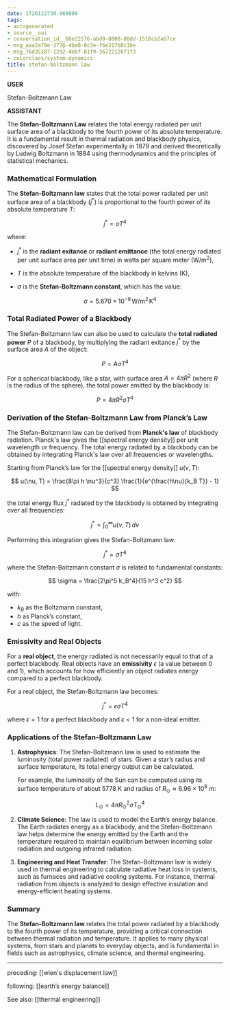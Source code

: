 ```yaml
---
date: 1726122730.969808
tags:
- autogenerated
- source__oai
- conversation_id__66e22576-abd0-8008-88dd-1518cb2a67ce
- msg_aaa2a79e-3776-4ba0-8c3e-f6e317b8c1be
- msg_76d35187-1292-4ebf-81f9-36722126f1f3
- colorclass/system-dynamics
title: stefan-boltzmann law
---
```


**USER**

Stefan-Boltzmann Law


**ASSISTANT**

The **Stefan-Boltzmann Law** relates the total energy radiated per unit surface area of a blackbody to the fourth power of its absolute temperature. It is a fundamental result in thermal radiation and blackbody physics, discovered by Josef Stefan experimentally in 1879 and derived theoretically by Ludwig Boltzmann in 1884 using thermodynamics and the principles of statistical mechanics.

### Mathematical Formulation

The **Stefan-Boltzmann law** states that the total power radiated per unit surface area of a blackbody ($j^*$) is proportional to the fourth power of its absolute temperature $T$:

$$ j^* = \sigma T^4 $$

where:
- $j^*$ is the **radiant exitance** or **radiant emittance** (the total energy radiated per unit surface area per unit time) in watts per square meter ($\text{W/m}^2$),
- $T$ is the absolute temperature of the blackbody in kelvins (K),
- $\sigma$ is the **Stefan-Boltzmann constant**, which has the value:

  $$ \sigma = 5.670 \times 10^{-8} \, \text{W/m}^2 \, \text{K}^4 $$

### Total Radiated Power of a Blackbody

The Stefan-Boltzmann law can also be used to calculate the **total radiated power** $P$ of a blackbody, by multiplying the radiant exitance $j^*$ by the surface area $A$ of the object:

$$ P = A \sigma T^4 $$

For a spherical blackbody, like a star, with surface area $A = 4 \pi R^2$ (where $R$ is the radius of the sphere), the total power emitted by the blackbody is:

$$ P = 4 \pi R^2 \sigma T^4 $$

### Derivation of the Stefan-Boltzmann Law from Planck’s Law

The Stefan-Boltzmann law can be derived from **Planck's law** of blackbody radiation. Planck's law gives the [[spectral energy density]] per unit wavelength or frequency. The total energy radiated by a blackbody can be obtained by integrating Planck's law over all frequencies or wavelengths.

Starting from Planck’s law for the [[spectral energy density]] $u(\nu, T)$:

$$ u(\nu, T) = \frac{8\pi h \nu^3}{c^3} \frac{1}{e^{\frac{h\nu}{k_B T}} - 1} $$

the total energy flux $j^*$ radiated by the blackbody is obtained by integrating over all frequencies:

$$ j^* = \int_0^\infty u(\nu, T) \, d\nu $$

Performing this integration gives the Stefan-Boltzmann law:

$$ j^* = \sigma T^4 $$

where the Stefan-Boltzmann constant $\sigma$ is related to fundamental constants:

$$ \sigma = \frac{2\pi^5 k_B^4}{15 h^3 c^2} $$

with:
- $k_B$ as the Boltzmann constant,
- $h$ as Planck’s constant,
- $c$ as the speed of light.

### Emissivity and Real Objects

For a **real object**, the energy radiated is not necessarily equal to that of a perfect blackbody. Real objects have an **emissivity** $\epsilon$ (a value between 0 and 1), which accounts for how efficiently an object radiates energy compared to a perfect blackbody.

For a real object, the Stefan-Boltzmann law becomes:

$$ j^* = \epsilon \sigma T^4 $$

where $\epsilon = 1$ for a perfect blackbody and $\epsilon < 1$ for a non-ideal emitter.

### Applications of the Stefan-Boltzmann Law

1. **Astrophysics**: The Stefan-Boltzmann law is used to estimate the luminosity (total power radiated) of stars. Given a star’s radius and surface temperature, its total energy output can be calculated.
  
   For example, the luminosity of the Sun can be computed using its surface temperature of about 5778 K and radius of $R_\odot \approx 6.96 \times 10^8$ m:
   
   $$ L_\odot = 4 \pi R_\odot^2 \sigma T_\odot^4 $$

2. **Climate Science**: The law is used to model the Earth’s energy balance. The Earth radiates energy as a blackbody, and the Stefan-Boltzmann law helps determine the energy emitted by the Earth and the temperature required to maintain equilibrium between incoming solar radiation and outgoing infrared radiation.

3. **Engineering and Heat Transfer**: The Stefan-Boltzmann law is widely used in thermal engineering to calculate radiative heat loss in systems, such as furnaces and radiative cooling systems. For instance, thermal radiation from objects is analyzed to design effective insulation and energy-efficient heating systems.

### Summary

The **Stefan-Boltzmann law** relates the total power radiated by a blackbody to the fourth power of its temperature, providing a critical connection between thermal radiation and temperature. It applies to many physical systems, from stars and planets to everyday objects, and is fundamental in fields such as astrophysics, climate science, and thermal engineering.


---

preceding: [[wien's displacement law]]  


following: [[earth’s energy balance]]

See also: [[thermal engineering]]